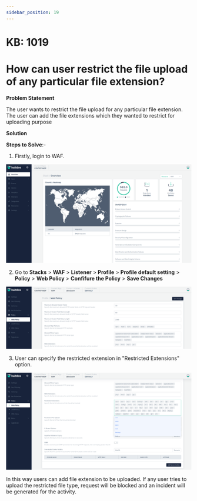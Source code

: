 ```yaml
---
sidebar_position: 19
---
```


# KB: 1019

# How can user restrict the file upload of any particular file extension?
**Problem Statement**

The user wants to restrict the file upload for any particular file extension. The user can add the file extensions which they wanted to restrict for uploading purpose

**Solution**

**Steps to Solve**:-

1. Firstly, login to WAF.

![kb-1019](/img/waf/kb/v2/overview_kb_1019_1.png)

2. Go to **Stacks** > **WAF** > **Listener** > **Profile** > **Profile default setting** > **Policy** > **Web Policy** > **Confifure the Policy** > **Save Changes**

![kb-1019](/img/waf/kb/v2/web_kb_1019_2.png)

3. User can specify the restricted extension in "Restricted Extensions" option.

![kb-1019](/img/waf/kb/v2/web_kb_1019_3.png)

In this way users can add file extension to be uploaded. If any user tries to upload the restricted file type, request will be blocked and an incident will be generated for the activity.


